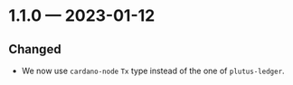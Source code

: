 
<a id='changelog-1.1.0'></a>
# 1.1.0 — 2023-01-12

## Changed

- We now use `cardano-node` `Tx` type instead of the one of `plutus-ledger`.
